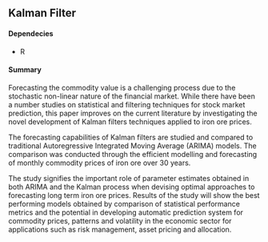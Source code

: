 ## Kalman Filter

#### Dependecies
 - R

#### Summary
Forecasting the commodity value is a challenging process due to the stochastic non-linear
nature of the financial market. While there have been a number studies on statistical and
filtering techniques for stock market prediction, this paper improves on the current literature
by investigating the novel development of Kalman filters techniques applied to iron ore
prices.

The forecasting capabilities of Kalman filters are studied and compared to traditional
Autoregressive Integrated Moving Average (ARIMA) models. The comparison was
conducted through the efficient modelling and forecasting of monthly commodity prices of
iron ore over 30 years.

The study signifies the important role of parameter estimates obtained in both ARIMA and
the Kalman process when devising optimal approaches to forecasting long term iron ore
prices. Results of the study will show the best performing models obtained by comparison of
statistical performance metrics and the potential in developing automatic prediction system
for commodity prices, patterns and volatility in the economic sector for applications such as
risk management, asset pricing and allocation.
